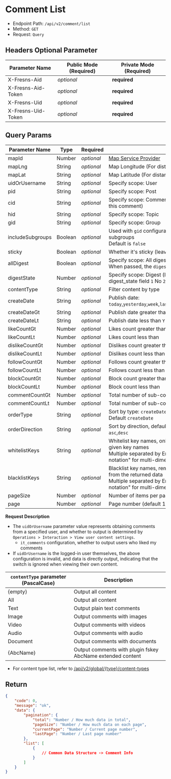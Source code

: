 # Comment List

- Endpoint Path: `/api/v2/comment/list`
- Method: `GET`
- Request: `Query`

## Headers Optional Parameter

| Parameter Name | Public Mode (Required) | Private Mode (Required) |
| --- | --- | --- |
| X-Fresns-Aid | *optional* | **required** |
| X-Fresns-Aid-Token | *optional* | **required** |
| X-Fresns-Uid | *optional* | **required** |
| X-Fresns-Uid-Token | *optional* | **required** |

## Query Params

| Parameter Name | Type | Required | Description |
| --- | --- | --- | --- |
| mapId | Number | *optional* | [Map Service Provider](../../database/dictionary/maps.md) |
| mapLng | String | *optional* | Map Longitude (For distance calculation) |
| mapLat | String | *optional* | Map Latitude (For distance calculation) |
| uidOrUsername | String | *optional* | Specify scope: User |
| pid | String | *optional* | Specify scope: Post |
| cid | String | *optional* | Specify scope: Comment (retrieve descendant comments of this comment) |
| hid | String | *optional* | Specify scope: Topic |
| gid | String | *optional* | Specify scope: Group |
| includeSubgroups | Boolean | *optional* | Used with `gid` configuration, whether to include contents of subgroups<br>Default is `false` |
| sticky | Boolean | *optional* | Whether it's sticky (leave empty to output all) |
| allDigest | Boolean | *optional* | Specify scope: All digest, general and advanced digest<br>When passed, the `digestState` parameter will be ignored |
| digestState | Number | *optional* | Specify scope: Digest (leave empty to output all)<br>digest_state field `1` No `2` general digest `3` advanced digest |
| contentType | String | *optional* | Filter content by type |
| createDate | String | *optional* | Publish date: `today`,`yesterday`,`week`,`lastWeek`,`month`,`lastMonth`,`year`,`lastYear` |
| createDateGt | String | *optional* | Publish date greater than `Y-m-d` |
| createDateLt | String | *optional* | Publish date less than `Y-m-d` |
| likeCountGt | Number | *optional* | Likes count greater than |
| likeCountLt | Number | *optional* | Likes count less than |
| dislikeCountGt | Number | *optional* | Dislikes count greater than |
| dislikeCountLt | Number | *optional* | Dislikes count less than |
| followCountGt | Number | *optional* | Follows count greater than |
| followCountLt | Number | *optional* | Follows count less than |
| blockCountGt | Number | *optional* | Block count greater than |
| blockCountLt | Number | *optional* | Block count less than |
| commentCountGt | Number | *optional* | Total number of sub-comments greater than |
| commentCountLt | Number | *optional* | Total number of sub-comments less than |
| orderType | String | *optional* | Sort by type: `createDate`,`like`,`dislike`,`follow`,`block`,`comment`<br>Default `createDate` |
| orderDirection | String | *optional* | Sort by direction, default `desc`<br>`asc`,`desc` |
| whitelistKeys | String | *optional* | Whitelist key names, only returns key-value pairs for the given key names<br>Multiple separated by English commas, supports "dot notation" for multi-dimensional arrays |
| blacklistKeys | String | *optional* | Blacklist key names, removes specified key-value pairs from the returned data<br>Multiple separated by English commas, supports "dot notation" for multi-dimensional arrays |
| pageSize | Number | *optional* | Number of items per page (default 15 items) |
| page | Number | *optional* | Page number (default 1) |

**Request Description**

- The `uidOrUsername` parameter value represents obtaining comments from a specified user, and whether to output is determined by `Operations > Interaction > View user content settings`.
    - `it_comments` configuration, whether to output users who liked my comments
- If `uidOrUsername` is the logged-in user themselves, the above configuration is invalid, and data is directly output, indicating that the switch is ignored when viewing their own content.

| `contentType` parameter (PascalCase) | Description |
| --- | --- |
| {empty} | Output all content |
| All | Output all content |
| Text | Output plain text comments |
| Image | Output comments with images |
| Video | Output comments with videos |
| Audio | Output comments with audio |
| Document | Output comments with documents |
| {AbcName} | Output comments with plugin fskey AbcName extended content |

- For content type list, refer to [/api/v2/global/{type}/content-types](../global/content-types.md)

## Return

```json
{
    "code": 0,
    "message": "ok",
    "data": {
        "pagination": {
            "total": "Number / How much data in total",
            "pageSize": "Number / How much data on each page",
            "currentPage": "Number / Current page number",
            "lastPage": "Number / Last page number"
        },
        "list": [
            {
                // Common Data Structure -> Comment Info
            }
        ]
    }
}
```
